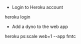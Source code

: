 
- Login to Heroku account

heroku login

- Add a dyno to the web app

heroku ps:scale web=1 --app fmtc
